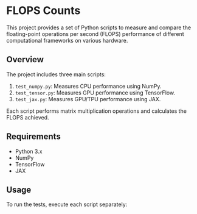 # FLOPS Counts

This project provides a set of Python scripts to measure and compare the floating-point operations per second (FLOPS) performance of different computational frameworks on various hardware.

## Overview

The project includes three main scripts:

1. `test_numpy.py`: Measures CPU performance using NumPy.
2. `test_tensor.py`: Measures GPU performance using TensorFlow.
3. `test_jax.py`: Measures GPU/TPU performance using JAX.

Each script performs matrix multiplication operations and calculates the FLOPS achieved.

## Requirements

- Python 3.x
- NumPy
- TensorFlow
- JAX

## Usage

To run the tests, execute each script separately:

